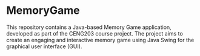 # MemoryGame
This repository contains a Java-based Memory Game application, developed as part of the CENG203 course project. The project aims to create an engaging and interactive memory game using Java Swing for the graphical user interface (GUI).
